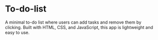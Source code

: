 # To-do-list
A minimal to-do list where users can add tasks and remove them by clicking. Built with HTML, CSS, and JavaScript, this app is lightweight and easy to use.
